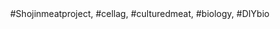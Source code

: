 　#Shojinmeatproject, #cellag, #culturedmeat, #biology, #DIYbio


<!---
rurumayu/rurumayu is a ✨ special ✨ repository because its `README.md` (this file) appears on your GitHub profile.
You can click the Preview link to take a look at your changes.
--->

